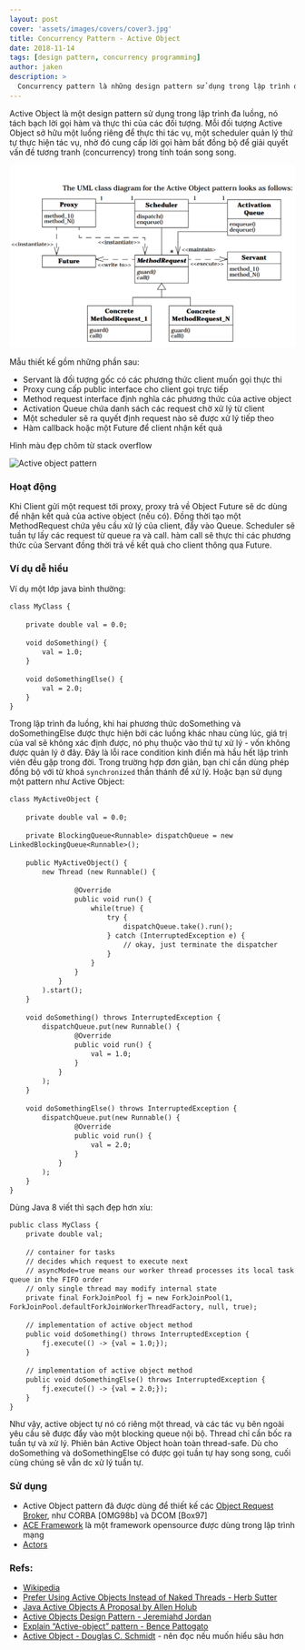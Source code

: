 ```yaml
---
layout: post
cover: 'assets/images/covers/cover3.jpg'
title: Concurrency Pattern - Active Object
date: 2018-11-14
tags: [design pattern, concurrency programming]
author: jaken
description: >
  Concurrency pattern là những design pattern sử dụng trong lập trình đa luồng.
---
```


Active Object là một design pattern sử dụng trong lập trình đa luồng, nó tách bạch lời gọi hàm và thực thi của các đối tượng. Mỗi đối tượng Active Object sở hữu một luồng riêng để thực thi tác vụ, một scheduler quản lý thứ tự thực hiện tác vụ, nhờ đó cung cấp lời gọi hàm bất đồng bộ để giải quyết vấn đề tương tranh (concurrency) trong tính toán song song.

![UML tu act-obj cua Douglas C. Schmidt](/assets/images/posts/2018-11-14/act-obj-DouglasCSchmidt.png)


Mẫu thiết kế gồm những phần sau:

- Servant là đối tượng gốc có các phương thức client muốn gọi thực thi
- Proxy cung cấp public interface cho client gọi trực tiếp 
- Method request interface định nghĩa các phương thức của active object
- Activation Queue chứa danh sách các request chờ xử lý từ client
- Một scheduler sẽ ra quyết định request nào sẽ được xử lý tiếp theo
- Hàm callback hoặc một Future để client nhận kết quả

Hình màu đẹp chôm từ stack overflow

![Active object pattern](https://i.stack.imgur.com/bLo5h.gif)


### Hoạt động 
Khi Client gửi một request tới proxy, proxy trả về Object Future sẽ dc dùng để nhận kết quả của active object (nếu có). Đồng thời tạo một MethodRequest chứa yêu cầu xử lý của client, đẩy vào Queue. Scheduler sẽ tuần tự lấy các request từ queue ra và call. hàm call sẽ thực thi các phương thức của Servant đồng thời trả về kết quả cho client thông qua Future.

### Ví dụ dễ hiểu 
Ví dụ một lớp java bình thường:
```
class MyClass {

    private double val = 0.0;
    
    void doSomething() {
        val = 1.0;
    }

    void doSomethingElse() {
        val = 2.0;
    }
}
```

Trong lập trình đa luồng, khi hai phương thức doSomething và doSomethingElse được thực hiện bởi các luồng khác nhau cùng lúc, giá trị của val sẽ không xác định được, nó phụ thuộc vào thứ tự xử lý - vốn không được quản lý ở đây. Đây là lỗi race condition kinh điển mà hầu hết lập trình viên đều gặp trong đời. Trong trường hợp đơn giản, bạn chỉ cần dùng phép đồng bộ với từ khoá `synchronized` thần thánh để xử lý. Hoặc bạn sử dụng một pattern như Active Object:
```
class MyActiveObject {

    private double val = 0.0;

    private BlockingQueue<Runnable> dispatchQueue = new LinkedBlockingQueue<Runnable>();

    public MyActiveObject() {
        new Thread (new Runnable() {
                    
                @Override
                public void run() {
                    while(true) {
                        try {
                            dispatchQueue.take().run();
                        } catch (InterruptedException e) {   
                            // okay, just terminate the dispatcher
                        }
                    }
                }
            }
        ).start();
    }

    void doSomething() throws InterruptedException {
        dispatchQueue.put(new Runnable() {
                @Override
                public void run() { 
                    val = 1.0; 
                }
            }
        );
    }

    void doSomethingElse() throws InterruptedException {
        dispatchQueue.put(new Runnable() {
                @Override
                public void run() { 
                    val = 2.0; 
                }
            }
        );
    }
}
```

Dùng Java 8 viết thì sạch đẹp hơn xíu:

```
public class MyClass {
    private double val; 
    
    // container for tasks
    // decides which request to execute next 
    // asyncMode=true means our worker thread processes its local task queue in the FIFO order 
    // only single thread may modify internal state
    private final ForkJoinPool fj = new ForkJoinPool(1, ForkJoinPool.defaultForkJoinWorkerThreadFactory, null, true);
    
    // implementation of active object method
    public void doSomething() throws InterruptedException {
        fj.execute(() -> {val = 1.0;});
    }
 
    // implementation of active object method
    public void doSomethingElse() throws InterruptedException {
        fj.execute(() -> {val = 2.0;});
    }
}
```

Như vậy, active object tự nó có riêng một thread, và các tác vụ bên ngoài yêu cầu sẽ được đẩy vào một blocking queue nội bộ. Thread chỉ cần bốc ra tuần tự và xử lý. Phiên bản Active Object hoàn toàn thread-safe. Dù cho doSomething và doSomethingElse có được gọi tuần tự hay song song, cuối cùng chúng sẽ vẫn dc xử lý tuần tự.

### Sử dụng

* Active Object pattern đã được dùng để thiết kế các [Object Request Broker](https://en.wikipedia.org/wiki/Object_request_broker), như CORBA
[OMG98b] và DCOM [Box97]
* [ACE Framework](https://en.wikipedia.org/wiki/Adaptive_Communication_Environment) là một framework opensource được dùng trong lập trình mạng
* [Actors](https://en.wikipedia.org/wiki/Actor_model)


### Refs:

* [Wikipedia](https://en.wikipedia.org/wiki/Active_object)
* [Prefer Using Active Objects Instead of Naked Threads - Herb Sutter](http://www.drdobbs.com/parallel/prefer-using-active-objects-instead-of-n/225700095)
* [Java Active Objects A Proposal by Allen Holub](https://pragprog.com/magazines/2013-05/java-active-objects)
* [Active Objects Design Pattern - Jeremiahd Jordan](https://www.slideshare.net/jeremiahdjordan/active-object-design-pattern)
* [Explain “Active-object” pattern - Bence Pattogato](https://stackoverflow.com/questions/41676343/explain-active-object-pattern)
* [Active Object -  Douglas C. Schmidt](http://www.laputan.org/pub/sag/act-obj.pdf) - nên đọc nếu muốn hiểu sâu hơn